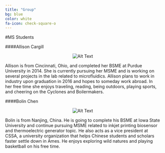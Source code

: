 ```yaml
---
title: "Group"
bg: blue
color: white
fa-icon: check-square-o
---
```




#MS Students 

####Allison Cargill

<div style="text-align:center" markdown="1">

![Alt Text](img/AllisonCargill_headshot.jpg=100x20)

</div>


Allison is from Cincinnati, Ohio, and completed her BSME at Purdue University in 2014. She is currently pursuing her MSME and is working on several projects in the lab related to microfluidics. Allison plans to work in industry upon graduation in 2016 and hopes to someday work abroad. In her free time she enjoys traveling, reading, being outdoors, playing sports, and cheering on the Cyclones and Boilermakers.

####Bolin Chen

<div style="text-align:center" markdown="1">

![Alt Text](img/bolinchen.jpg=100x20)

</div>

Bolin is from Nanjing, China. He is going to complete his BSME at Iowa State University and continue pursuing MSME related to inkjet printing biosensor and thermoelectric generator topic.
He also acts as a vice president at CSSA, a university organization that helps Chinese students and scholars faster settle down in Ames. He enjoys exploring wild natures and playing basketball on his free time.